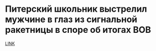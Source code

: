 # Питерский школьник выстрелил мужчине в глаз из сигнальной ракетницы в споре об итогах ВОВ 



[LINK](https://varlamov.ru/3210534.html)